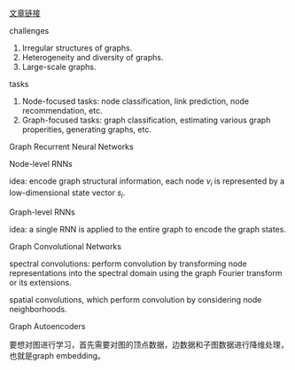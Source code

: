 [文章链接](https://github.com/weslynn/AlphaTree-graphic-deep-neural-network/tree/master/GNN图神经网络)

challenges

1. Irregular structures of graphs.
2. Heterogeneity and diversity of graphs.
3. Large-scale graphs.

tasks

1. Node-focused tasks: node classification, link prediction, node recommendation, etc.
2. Graph-focused tasks: graph classification, estimating various graph properities, generating graphs, etc.

Graph Recurrent Neural Networks

Node-level RNNs

idea: encode graph structural information, each node $v_i$ is represented by a low-dimensional state vector $s_i$.

Graph-level RNNs

idea: a single RNN is applied to the entire graph to encode the graph states.

Graph Convolutional Networks

spectral convolutions: perform convolution by transforming node representations into the spectral domain using the graph Fourier transform or its extensions.

spatial convolutions, which perform convolution by considering node neighborhoods.

Graph Autoencoders



要想对图进行学习，首先需要对图的顶点数据，边数据和子图数据进行降维处理，也就是graph embedding。